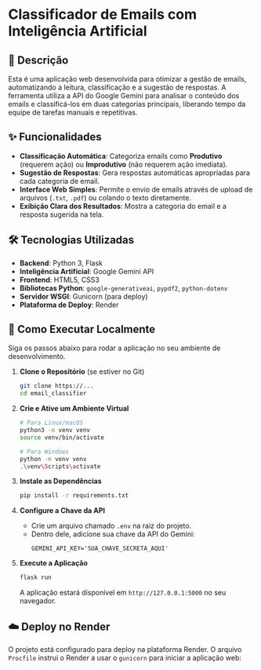 # Classificador de Emails com Inteligência Artificial

## 📖 Descrição

Esta é uma aplicação web desenvolvida para otimizar a gestão de emails, automatizando a leitura, classificação e a sugestão de respostas. A ferramenta utiliza a API do Google Gemini para analisar o conteúdo dos emails e classificá-los em duas categorias principais, liberando tempo da equipe de tarefas manuais e repetitivas.

## ✨ Funcionalidades

-   **Classificação Automática**: Categoriza emails como **Produtivo** (requerem ação) ou **Improdutivo** (não requerem ação imediata).
-   **Sugestão de Respostas**: Gera respostas automáticas apropriadas para cada categoria de email.
-   **Interface Web Simples**: Permite o envio de emails através de upload de arquivos (`.txt`, `.pdf`) ou colando o texto diretamente.
-   **Exibição Clara dos Resultados**: Mostra a categoria do email e a resposta sugerida na tela.

## 🛠️ Tecnologias Utilizadas

-   **Backend**: Python 3, Flask
-   **Inteligência Artificial**: Google Gemini API
-   **Frontend**: HTML5, CSS3
-   **Bibliotecas Python**: `google-generativeai`, `pypdf2`, `python-dotenv`
-   **Servidor WSGI**: Gunicorn (para deploy)
-   **Plataforma de Deploy**: Render

## 🚀 Como Executar Localmente

Siga os passos abaixo para rodar a aplicação no seu ambiente de desenvolvimento.

1.  **Clone o Repositório** (se estiver no Git)
    ```bash
    git clone https://...
    cd email_classifier
    ```

2.  **Crie e Ative um Ambiente Virtual**
    ```bash
    # Para Linux/macOS
    python3 -m venv venv
    source venv/bin/activate

    # Para Windows
    python -m venv venv
    .\venv\Scripts\activate
    ```

3.  **Instale as Dependências**
    ```bash
    pip install -r requirements.txt
    ```

4.  **Configure a Chave da API**
    -   Crie um arquivo chamado `.env` na raiz do projeto.
    -   Dentro dele, adicione sua chave da API do Gemini:
        ```
        GEMINI_API_KEY='SUA_CHAVE_SECRETA_AQUI'
        ```

5.  **Execute a Aplicação**
    ```bash
    flask run
    ```
    A aplicação estará disponível em `http://127.0.0.1:5000` no seu navegador.

## ☁️ Deploy no Render

O projeto está configurado para deploy na plataforma Render. O arquivo `Procfile` instrui o Render a usar o `gunicorn` para iniciar a aplicação web: